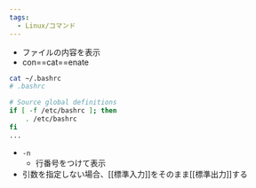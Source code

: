 ```yaml
---
tags:
  - Linux/コマンド
---
```

- ファイルの内容を表示
- con==cat==enate
```bash
cat ~/.bashrc
# .bashrc

# Source global definitions
if [ -f /etc/bashrc ]; then
	. /etc/bashrc
fi
...
```

- `-n`
	- 行番号をつけて表示
- 引数を指定しない場合、[[標準入力]]をそのまま[[標準出力]]する